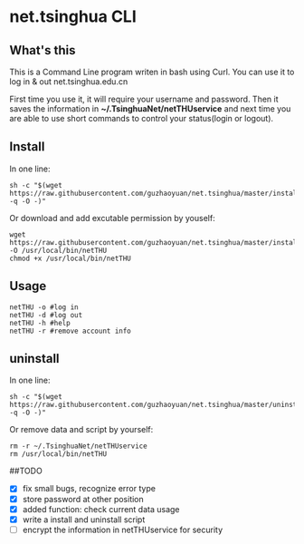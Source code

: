 # net.tsinghua CLI
## What's this
This is a Command Line program writen in bash using Curl. You can use it to log in & out net.tsinghua.edu.cn

First time you use it, it will require your username and password. Then it saves the information in **~/.TsinghuaNet/netTHUservice** and next time you are able to use short commands to control your status(login or logout).

## Install
In one line:
``` shell
sh -c "$(wget https://raw.githubusercontent.com/guzhaoyuan/net.tsinghua/master/install.sh -q -O -)"
```

Or download and add excutable permission by youself:
```	shell
wget https://raw.githubusercontent.com/guzhaoyuan/net.tsinghua/master/install.sh -O /usr/local/bin/netTHU
chmod +x /usr/local/bin/netTHU
```

## Usage
``` shell
netTHU -o #log in
netTHU -d #log out
netTHU -h #help
netTHU -r #remove account info
```

## uninstall
In one line:
``` shell
sh -c "$(wget https://raw.githubusercontent.com/guzhaoyuan/net.tsinghua/master/uninstall.sh -q -O -)"
```

Or remove data and script by yourself:
``` shell
rm -r ~/.TsinghuaNet/netTHUservice
rm /usr/local/bin/netTHU
```

##TODO

- [x] fix small bugs, recognize error type
- [x] store password at other position
- [x] added function: check current data usage
- [x] write a install and uninstall script
- [ ] encrypt the information in netTHUservice for security
